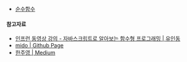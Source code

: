 - [순수함수](순수함수)

#### 참고자료
- [인프런 동영상 강의 - 자바스크립트로 알아보는 함수형 프로그래밍 | 유인동](https://www.inflearn.com/course/함수형-프로그래밍/)
- [mido | Github Page](https://midojeong.github.io/)
- [한주영 | Medium](https://medium.com/@jooyunghan)
